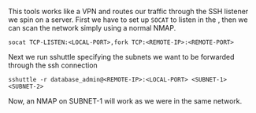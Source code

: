 This tools works like a VPN and routes our traffic through the SSH listener we spin on a server. First we have to set up `SOCAT` to listen in the , then we can scan the network simply using a normal NMAP.

```shell
socat TCP-LISTEN:<LOCAL-PORT>,fork TCP:<REMOTE-IP>:<REMOTE-PORT>
```

Next we run sshuttle specifying the subnets we want to be forwarded through the ssh connection

```shell
sshuttle -r database_admin@<REMOTE-IP>:<LOCAL-PORT> <SUBNET-1> <SUBNET-2>
```

Now, an NMAP on SUBNET-1 will work as we were in the same network.